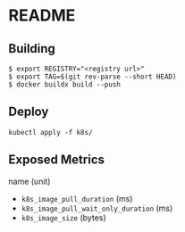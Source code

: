 # README

## Building

```
$ export REGISTRY="<registry url>"
$ export TAG=$(git rev-parse --short HEAD)
$ docker buildx build --push
```

## Deploy

```
kubectl apply -f k8s/
```

## Exposed Metrics

name (unit)

- `k8s_image_pull_duration` (ms)
- `k8s_image_pull_wait_only_duration` (ms)
- `k8s_image_size` (bytes)